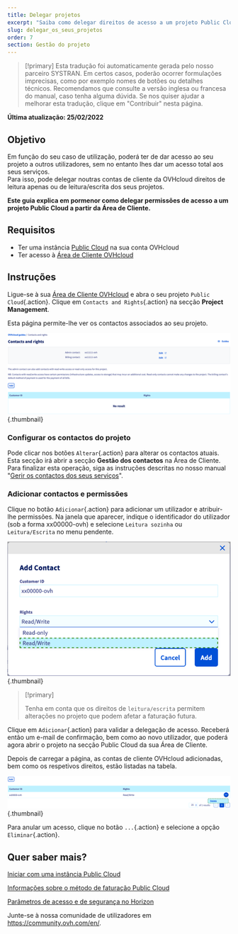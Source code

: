 ```yaml
---
title: Delegar projetos
excerpt: "Saiba como delegar direitos de acesso a um projeto Public Cloud noutras contas da OVHcloud"
slug: delegar_os_seus_projetos
order: 7
section: Gestão do projeto
---
```


> [!primary]
> Esta tradução foi automaticamente gerada pelo nosso parceiro SYSTRAN. Em certos casos, poderão ocorrer formulações imprecisas, como por exemplo nomes de botões ou detalhes técnicos. Recomendamos que consulte a versão inglesa ou francesa do manual, caso tenha alguma dúvida. Se nos quiser ajudar a melhorar esta tradução, clique em "Contribuir" nesta página.
>

**Última atualização: 25/02/2022**

## Objetivo

Em função do seu caso de utilização, poderá ter de dar acesso ao seu projeto a outros utilizadores, sem no entanto lhes dar um acesso total aos seus serviços.<br>
Para isso, pode delegar noutras contas de cliente da OVHcloud direitos de leitura apenas ou de leitura/escrita dos seus projetos.

**Este guia explica em pormenor como delegar permissões de acesso a um projeto Public Cloud a partir da Área de Cliente.**

## Requisitos

- Ter uma instância [Public Cloud](https://www.ovhcloud.com/pt/public-cloud/) na sua conta OVHcloud
- Ter acesso à [Área de Cliente OVHcloud](https://www.ovh.com/auth/?action=gotomanager&from=https://www.ovh.pt/&ovhSubsidiary=pt)

## Instruções 

Ligue-se à sua [Área de Cliente OVHcloud](https://www.ovh.com/auth/?action=gotomanager&from=https://www.ovh.pt/&ovhSubsidiary=pt) e abra o seu projeto `Public Cloud`{.action}. Clique em `Contacts and Rights`{.action} na secção **Project Management**.

Esta página permite-lhe ver os contactos associados ao seu projeto.

![public-cloud-delegate-projects](images/delegatingproject01.png){.thumbnail}

### Configurar os contactos do projeto

Pode clicar nos botões `Alterar`{.action} para alterar os contactos atuais. Esta secção irá abrir a secção **Gestão dos contactos** na Área de Cliente. Para finalizar esta operação, siga as instruções descritas no nosso manual "[Gerir os contactos dos seus serviços](https://docs.ovh.com/pt/customer/gestao_dos_contactos/)".

### Adicionar contactos e permissões

Clique no botão `Adicionar`{.action} para adicionar um utilizador e atribuir-lhe permissões. Na janela que aparecer, indique o identificador do utilizador (sob a forma xx00000-ovh) e selecione `Leitura sozinha` ou `Leitura/Escrita` no menu pendente.

![public-cloud-delegate-projects](images/delegatingproject02.png){.thumbnail}

> [!primary]
>
> Tenha em conta que os direitos de `leitura/escrita` permitem alterações no projeto que podem afetar a faturação futura.
>
 
Clique em `Adicionar`{.action} para validar a delegação de acesso. Receberá então um e-mail de confirmação, bem como ao novo utilizador, que poderá agora abrir o projeto na secção Public Cloud da sua Área de Cliente.

Depois de carregar a página, as contas de cliente OVHcloud adicionadas, bem como os respetivos direitos, estão listadas na tabela.

![public-cloud-delegate-projects](images/delegatingproject03.png){.thumbnail}

Para anular um acesso, clique no botão `...`{.action} e selecione a opção `Eliminar`{.action}.

## Quer saber mais?

[Iniciar com uma instância Public Cloud](https://docs.ovh.com/pt/public-cloud/public-cloud-primeiros-passos/)

[Informações sobre o método de faturação Public Cloud](https://docs.ovh.com/pt/public-cloud/informacoes-sobre-o-metodo-de-faturacao-cloud/)

[Parâmetros de acesso e de segurança no Horizon](https://docs.ovh.com/pt/public-cloud/gestao-a-partir-do-horizon/)

Junte-se à nossa comunidade de utilizadores em <https://community.ovh.com/en/>.